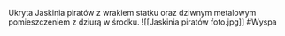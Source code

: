 Ukryta Jaskinia piratów z wrakiem statku oraz dziwnym metalowym pomieszczeniem z dziurą w środku.
![[Jaskinia piratów foto.jpg]]
#Wyspa 